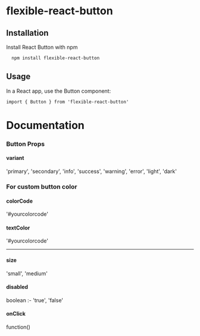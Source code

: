 
# flexible-react-button




## Installation

Install React Button with npm

```bash
  npm install flexible-react-button
```
    
## Usage
In a React app, use the Button component:  

`import { Button } from 'flexible-react-button'` 
# Documentation

### Button Props

#### variant 
'primary', 'secondary', 'info', 'success', 'warning', 'error', 'light', 'dark'

### For custom button color

#### colorCode
'#yourcolorcode'

#### textColor
'#yourcolorcode'

---

#### size

'small', 'medium'

#### disabled
boolean :- 'true', 'false'

#### onClick
function()